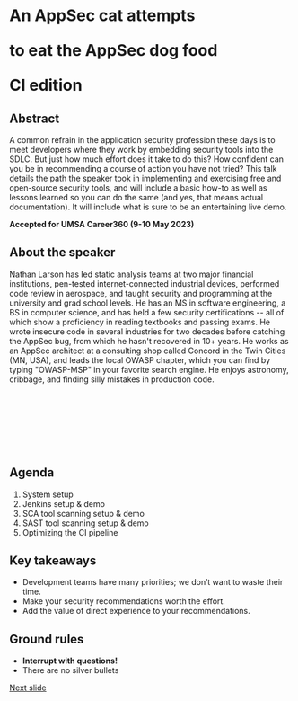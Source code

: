 # An AppSec cat attempts <p> to eat the AppSec dog food <p> CI edition

## Abstract

A common refrain in the application security profession these days is to meet developers where they work by embedding security tools into the SDLC. But just how much effort does it take to do this? How confident can you be in recommending a course of action you have not tried? This talk details the path the speaker took in implementing and exercising free and open-source security tools, and will include a basic how-to as well as lessons learned so you can do the same (and yes, that means actual documentation). It will include what is sure to be an entertaining live demo.

**Accepted for UMSA Career360 (9-10 May 2023)**

## About the speaker

Nathan Larson has led static analysis teams at two major financial institutions, pen-tested internet-connected industrial devices, performed code review in aerospace, and taught security and programming at the university and grad school levels. He has an MS in software engineering, a BS in computer science, and has held a few security certifications -- all of which show a proficiency in reading textbooks and passing exams. He wrote insecure code in several industries for two decades before catching the AppSec bug, from which he hasn't recovered in 10+ years. He works as an AppSec architect at a consulting shop called Concord in the Twin Cities (MN, USA), and leads the local OWASP chapter, which you can find by typing "OWASP-MSP" in your favorite search engine. He enjoys astronomy, cribbage, and finding silly mistakes in production code.

<br />
<br />
<br />
<br />
<br />
<br />

## Agenda

1. System setup
1. Jenkins setup & demo
1. SCA tool scanning setup & demo
1. SAST tool scanning setup & demo
1. Optimizing the CI pipeline

## Key takeaways
* Development teams have many priorities; we don’t want to waste their time.
* Make your security recommendations worth the effort.
* Add the value of direct experience to your recommendations.

## Ground rules
* **Interrupt with questions!**
* There are no silver bullets


[Next slide](start_here.md)

